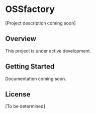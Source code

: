# OSSfactory

[Project description coming soon]

## Overview

This project is under active development.

## Getting Started

Documentation coming soon.

## License

[To be determined]
